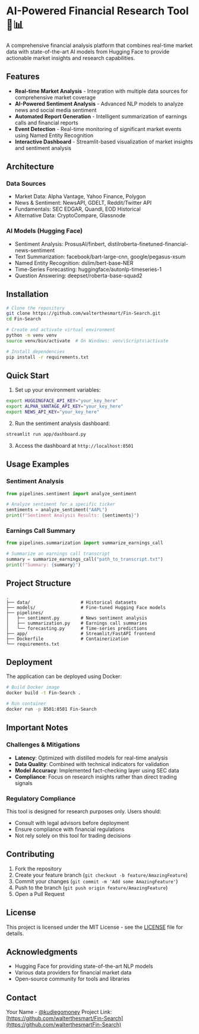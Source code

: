 # AI-Powered Financial Research Tool 🚀📊

A comprehensive financial analysis platform that combines real-time market data with state-of-the-art AI models from Hugging Face to provide actionable market insights and research capabilities.

## Features

- **Real-time Market Analysis** - Integration with multiple data sources for comprehensive market coverage
- **AI-Powered Sentiment Analysis** - Advanced NLP models to analyze news and social media sentiment
- **Automated Report Generation** - Intelligent summarization of earnings calls and financial reports
- **Event Detection** - Real-time monitoring of significant market events using Named Entity Recognition
- **Interactive Dashboard** - Streamlit-based visualization of market insights and sentiment analysis

## Architecture

### Data Sources
- Market Data: Alpha Vantage, Yahoo Finance, Polygon
- News & Sentiment: NewsAPI, GDELT, Reddit/Twitter API
- Fundamentals: SEC EDGAR, Quandl, EOD Historical
- Alternative Data: CryptoCompare, Glassnode

### AI Models (Hugging Face)
- Sentiment Analysis: ProsusAI/finbert, distilroberta-finetuned-financial-news-sentiment
- Text Summarization: facebook/bart-large-cnn, google/pegasus-xsum
- Named Entity Recognition: dslim/bert-base-NER
- Time-Series Forecasting: huggingface/autonlp-timeseries-1
- Question Answering: deepset/roberta-base-squad2

## Installation

```bash
# Clone the repository
git clone https://github.com/walterthesmart/Fin-Search.git
cd Fin-Search

# Create and activate virtual environment
python -m venv venv
source venv/bin/activate  # On Windows: venv\Scripts\activate

# Install dependencies
pip install -r requirements.txt
```

## Quick Start

1. Set up your environment variables:
```bash
export HUGGINGFACE_API_KEY="your_key_here"
export ALPHA_VANTAGE_API_KEY="your_key_here"
export NEWS_API_KEY="your_key_here"
```

2. Run the sentiment analysis dashboard:
```bash
streamlit run app/dashboard.py
```

3. Access the dashboard at `http://localhost:8501`

## Usage Examples

### Sentiment Analysis
```python
from pipelines.sentiment import analyze_sentiment

# Analyze sentiment for a specific ticker
sentiments = analyze_sentiment("AAPL")
print(f"Sentiment Analysis Results: {sentiments}")
```

### Earnings Call Summary
```python
from pipelines.summarization import summarize_earnings_call

# Summarize an earnings call transcript
summary = summarize_earnings_call("path_to_transcript.txt")
print(f"Summary: {summary}")
```

## Project Structure
```
.
├── data/                   # Historical datasets
├── models/                 # Fine-tuned Hugging Face models
├── pipelines/
│   ├── sentiment.py        # News sentiment analysis
│   ├── summarization.py    # Earnings call summaries
│   └── forecasting.py      # Time-series predictions
├── app/                    # Streamlit/FastAPI frontend
├── Dockerfile              # Containerization
└── requirements.txt
```

## Deployment

The application can be deployed using Docker:

```bash
# Build Docker image
docker build -t Fin-Search .

# Run container
docker run -p 8501:8501 Fin-Search
```

## Important Notes

### Challenges & Mitigations
- **Latency**: Optimized with distilled models for real-time analysis
- **Data Quality**: Combined with technical indicators for validation
- **Model Accuracy**: Implemented fact-checking layer using SEC data
- **Compliance**: Focus on research insights rather than direct trading signals

### Regulatory Compliance
This tool is designed for research purposes only. Users should:
- Consult with legal advisors before deployment
- Ensure compliance with financial regulations
- Not rely solely on this tool for trading decisions

## Contributing

1. Fork the repository
2. Create your feature branch (`git checkout -b feature/AmazingFeature`)
3. Commit your changes (`git commit -m 'Add some AmazingFeature'`)
4. Push to the branch (`git push origin feature/AmazingFeature`)
5. Open a Pull Request

## License

This project is licensed under the MIT License - see the [LICENSE](LICENSE) file for details.

## Acknowledgments

- Hugging Face for providing state-of-the-art NLP models
- Various data providers for financial market data
- Open-source community for tools and libraries

## Contact

Your Name - [@kudiegomoney](https://twitter.com/kudiegomoney)
Project Link: [https://github.com/walterthesmart/Fin-Search](https://github.com/walterthesmartFin-Search)
